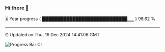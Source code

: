 ### Hi there 👋

⏳ Year progress { ████████████████████████████▁▁ } 96.62 %

---

⏰ Updated on Thu, 19 Dec 2024 14:41:06 GMT

![Progress Bar CI](https://github.com/IshwaranRudhara/GIT-ACTION/workflows/Progress%20Bar%20CI/badge.svg)
